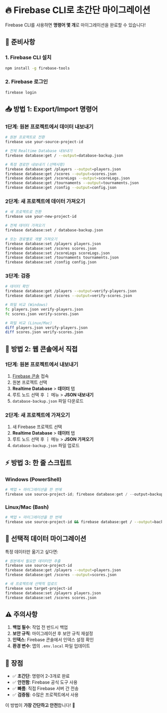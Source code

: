 # 🔥 Firebase CLI로 초간단 마이그레이션

Firebase CLI를 사용하면 **명령어 몇 개**로 마이그레이션을 완료할 수 있습니다!

## 🚀 준비사항

### 1. Firebase CLI 설치
```bash
npm install -g firebase-tools
```

### 2. Firebase 로그인
```bash
firebase login
```

## 📥 **방법 1: Export/Import 명령어**

### 1단계: 원본 프로젝트에서 데이터 내보내기
```bash
# 원본 프로젝트로 전환
firebase use your-source-project-id

# 전체 Realtime Database 내보내기
firebase database:get / --output=database-backup.json

# 특정 경로만 내보내기 (선택사항)
firebase database:get /players --output=players.json
firebase database:get /scores --output=scores.json  
firebase database:get /scoreLogs --output=scoreLogs.json
firebase database:get /tournaments --output=tournaments.json
firebase database:get /config --output=config.json
```

### 2단계: 새 프로젝트에 데이터 가져오기
```bash
# 새 프로젝트로 전환
firebase use your-new-project-id

# 전체 데이터 가져오기
firebase database:set / database-backup.json

# 또는 경로별로 개별 가져오기
firebase database:set /players players.json
firebase database:set /scores scores.json
firebase database:set /scoreLogs scoreLogs.json  
firebase database:set /tournaments tournaments.json
firebase database:set /config config.json
```

### 3단계: 검증
```bash
# 데이터 확인
firebase database:get /players --output=verify-players.json
firebase database:get /scores --output=verify-scores.json

# 파일 비교 (Windows)
fc players.json verify-players.json
fc scores.json verify-scores.json

# 파일 비교 (Linux/Mac)
diff players.json verify-players.json
diff scores.json verify-scores.json
```

## 🎯 **방법 2: 웹 콘솔에서 직접**

### 1단계: 원본 프로젝트에서 내보내기
1. [Firebase 콘솔](https://console.firebase.google.com/) 접속
2. 원본 프로젝트 선택
3. **Realtime Database** > **데이터** 탭
4. 루트 노드 선택 후 **⋮** 메뉴 > **JSON 내보내기**
5. `database-backup.json` 파일 다운로드

### 2단계: 새 프로젝트에 가져오기
1. 새 Firebase 프로젝트 선택
2. **Realtime Database** > **데이터** 탭  
3. 루트 노드 선택 후 **⋮** 메뉴 > **JSON 가져오기**
4. `database-backup.json` 파일 업로드

## ⚡ **방법 3: 한 줄 스크립트**

### Windows (PowerShell)
```powershell
# 백업 + 마이그레이션을 한 번에
firebase use source-project-id; firebase database:get / --output=backup.json; firebase use target-project-id; firebase database:set / backup.json
```

### Linux/Mac (Bash)
```bash
# 백업 + 마이그레이션을 한 번에  
firebase use source-project-id && firebase database:get / --output=backup.json && firebase use target-project-id && firebase database:set / backup.json
```

## 🔧 **선택적 데이터 마이그레이션**

특정 데이터만 옮기고 싶다면:

```bash
# 원본에서 필요한 데이터만 추출
firebase use source-project-id
firebase database:get /players --output=players.json
firebase database:get /scores --output=scores.json

# 새 프로젝트에 선택적 업로드
firebase use target-project-id  
firebase database:set /players players.json
firebase database:set /scores scores.json
```

## ⚠️ **주의사항**

1. **백업 필수**: 작업 전 반드시 백업
2. **보안 규칙**: 마이그레이션 후 보안 규칙 재설정
3. **인덱스**: Firebase 콘솔에서 인덱스 설정 확인
4. **환경 변수**: 앱의 `.env.local` 파일 업데이트

## 🎉 **장점**

- ✅ **초간단**: 명령어 2-3개로 완료
- ✅ **안전함**: Firebase 공식 도구 사용
- ✅ **빠름**: 직접 Firebase 서버 간 전송
- ✅ **검증됨**: 수많은 프로젝트에서 사용

이 방법이 **가장 간단하고 안전**합니다! 🚀
